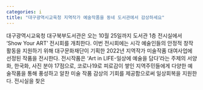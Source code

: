 ```yaml
---
categories: i
title: "대구광역시교육청 지역작가 예술작품을 동네 도서관에서 감상하세요"
---
```

대구광역시교육청 대구북부도서관은 오는 10월 25일까지 도서관 1층 전시실에서 ‘Show Your ART’ 전시회를 개최한다. 이번 전시회에는 시각 예술인들의 안정적 창작활동을 지원하기 위해 대구문화재단이 기획한 2022년 지역작가 미술작품 대여사업에 선정된 작품을 전시한다. 전시작품은 ‘Art in LIFE-일상에 예술을 담다’라는 주제의 서양화, 한국화, 사진 분야 17점으로, 코로나19로 피로감이 쌓인 지역주민들에게 다양한 예술작품을 통해 풍성하고 알찬 미술 작품 감상의 기회를 제공함으로써 일상회복을 지원한다. 전시실을 찾은